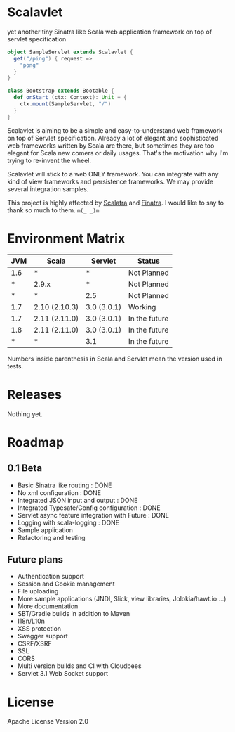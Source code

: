 Scalavlet
=========

yet another tiny Sinatra like Scala web application framework on top of servlet specification


```Scala
object SampleServlet extends Scalavlet {
  get("/ping") { request =>
    "pong"
  }
}

class Bootstrap extends Bootable {
  def onStart (ctx: Context): Unit = {
    ctx.mount(SampleServlet, "/")
  }
}
```

Scalavlet is aiming to be a simple and easy-to-understand web framework on top of
Servlet specification. Already a lot of elegant and sophisticated web frameworks
written by Scala are there, but sometimes they are too elegant for Scala new comers or daily
usages. That's the motivation why I'm trying to re-invent the wheel.

Scalavlet will stick to a web ONLY framework. You can integrate with any kind of
view frameworks and persistence frameworks. We may provide several integration samples.

This project is highly affected by [Scalatra](http://scalatra.org/) and [Finatra](http://finatra.info/).
I would like to say to thank so much to them. `m(_ _)m`



Environment Matrix
=========

| JVM   | Scala         | Servlet     | Status        |
| ----- | -----         | -----       | -----         |
| 1.6   | *             | *           | Not Planned   |
| *     | 2.9.x         | *           | Not Planned   |
| *     | *             | 2.5         | Not Planned   |
| 1.7   | 2.10 (2.10.3) | 3.0 (3.0.1) | Working       |
| 1.7   | 2.11 (2.11.0) | 3.0 (3.0.1) | In the future |
| 1.8   | 2.11 (2.11.0) | 3.0 (3.0.1) | In the future |
| *     | *             | 3.1         | In the future |

Numbers inside parenthesis in Scala and Servlet mean the version used in tests.



Releases
=========

Nothing yet.



Roadmap
=========

## 0.1 Beta

- Basic Sinatra like routing : DONE
- No xml configuration : DONE
- Integrated JSON input and output : DONE
- Integrated Typesafe/Config configuration : DONE
- Servlet async feature integration with Future : DONE
- Logging with scala-logging : DONE
- Sample application
- Refactoring and testing

## Future plans

- Authentication support
- Session and Cookie management
- File uploading
- More sample applications (JNDI, Slick, view libraries, Jolokia/hawt.io ...)
- More documentation
- SBT/Gradle builds in addition to Maven
- I18n/L10n
- XSS protection
- Swagger support
- CSRF/XSRF
- SSL
- CORS
- Multi version builds and CI with Cloudbees
- Servlet 3.1 Web Socket support



License
=========

Apache License Version 2.0
